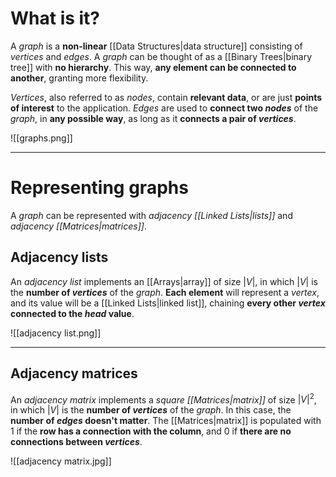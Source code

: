 # What is it?

A *graph* is a **non-linear** [[Data Structures|data structure]] consisting of *vertices* and *edges*. A *graph* can be thought of as a [[Binary Trees|binary tree]] with **no hierarchy**. This way, **any element can be connected to another**, granting more flexibility.

*Vertices*, also referred to as *nodes*, contain **relevant data**, or are just **points of interest** to the application.
*Edges* are used to **connect two *nodes*** of the *graph*, in **any possible way**, as long as it **connects a pair of *vertices***.

![[graphs.png]]

___
# Representing graphs

A *graph* can be represented with *adjacency [[Linked Lists|lists]]* and *adjacency [[Matrices|matrices]]*.

## Adjacency lists

An *adjacency list* implements an [[Arrays|array]] of size $|V|$, in which $|V|$ is the **number of *vertices*** of the *graph*. **Each element** will represent a *vertex*, and its value will be a [[Linked Lists|linked list]], chaining **every other *vertex* connected to the *head* value**.

![[adjacency list.png]]
___
## Adjacency matrices

An *adjacency matrix* implements a *square [[Matrices|matrix]]* of size $|V|^2$, in which $|V|$ is the **number of *vertices*** of the *graph*. In this case, the **number of *edges* doesn't matter**.
The [[Matrices|matrix]] is populated with $1$ if the **row has a connection with the column**, and $0$ if **there are no connections between *vertices***.

![[adjacency matrix.jpg]]